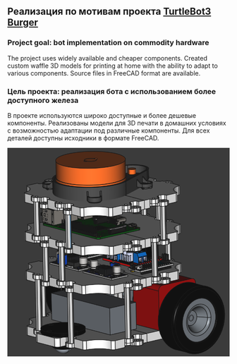 ## Реализация по мотивам проекта [TurtleBot3 Burger](https://www.turtlebot.com/) 

### Project goal: bot implementation on commodity hardware

The project uses widely available and cheaper components. 
Created custom waffle 3D models for printing at home with the ability to adapt to various 
components. Source files in FreeCAD format are available.

### Цель проекта: реализация бота с использованием более доступного железа

В проекте используются широко доступные и более дешевые компоненты. 
Реализованы модели для 3D печати в домашних условиях с возможностью адаптации 
под различные компоненты. Для всех деталей доступны исходники в 
формате FreeCAD.

![bot.png](media/bot.png)

